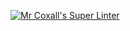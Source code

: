 [![Mr Coxall's Super Linter](https://github.com/Aidan-Lalonde-Novales/ics4u-intro-6-typescript/workflows/Mr%20Coxall's%20Super%20Linter/badge.svg)](https://github.com/Aidan-Lalonde-Novales/ics4u-intro-6-typescript/actions/)

